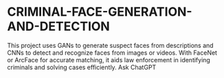 # CRIMINAL-FACE-GENERATION-AND-DETECTION
This project uses GANs to generate suspect faces from descriptions and CNNs to detect and recognize faces from images or videos. With FaceNet or ArcFace for accurate matching, it aids law enforcement in identifying criminals and solving cases efficiently.          Ask ChatGPT
